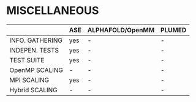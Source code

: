 # MISCELLANEOUS

|                     | ASE | ALPHAFOLD/OpenMM | PLUMED |
|---------------------|-----|------------------|--------|
|     INFO. GATHERING | yes |        -         |   -    |
|     INDEPEN. TESTS  | yes |        -         |   -    |
|      TEST SUITE     | yes |        -         |   -    |
|     OpenMP SCALING  |  -  |        -         |   -    |
|        MPI SCALING  | yes |        -         |   -    |
|     Hybrid SCALING  |  -  |        -         |   -    |
